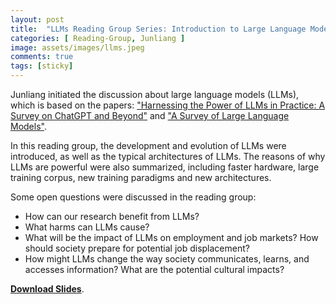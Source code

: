 ```yaml
---
layout: post
title:  "LLMs Reading Group Series: Introduction to Large Language Models"
categories: [ Reading-Group, Junliang ]
image: assets/images/llms.jpeg
comments: true
tags: [sticky]
---
```


Junliang initiated the discussion about large language models (LLMs), which is based on the papers: ["Harnessing the Power of LLMs in Practice: A Survey on ChatGPT and Beyond"](https://arxiv.org/pdf/2304.13712.pdf) and ["A Survey of Large Language Models"](https://arxiv.org/abs/2303.18223). 

In this reading group, the development and evolution of LLMs were introduced, as well as the typical architectures of LLMs. The reasons of why LLMs are powerful were also summarized, including faster hardware, large training corpus, new training paradigms and new architectures.

Some open questions were discussed in the reading group:
+ How can our research benefit from LLMs?
+ What harms can LLMs cause?
+ What will be the impact of LLMs on employment and job markets? How should society prepare for potential job displacement?
+ How might LLMs change the way society communicates, learns, and accesses information? What are the potential cultural impacts?

[**Download Slides**](https://www.dropbox.com/s/9fejnl064qbzwrr/slides-introduction%20to%20large%20language%20models.pdf?dl=0).
